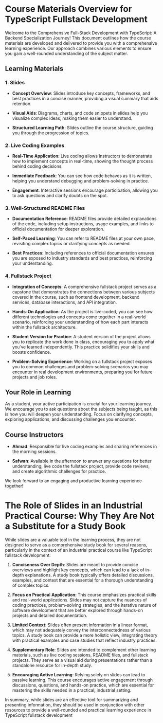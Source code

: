 
# Course Materials Overview for TypeScript Fullstack Development

Welcome to the Comprehensive Full-Stack Development with TypeScript: A Backend Specialization Journey! This document outlines how the course materials are developed and delivered to provide you with a comprehensive learning experience. Our approach combines various elements to ensure you gain a well-rounded understanding of the subject matter.

## Learning Materials

### 1. Slides

- **Concept Overview**: Slides introduce key concepts, frameworks, and best practices in a concise manner, providing a visual summary that aids retention.

- **Visual Aids**: Diagrams, charts, and code snippets in slides help you visualize complex ideas, making them easier to understand.

- **Structured Learning Path**: Slides outline the course structure, guiding you through the progression of topics.

### 2. Live Coding Examples

- **Real-Time Application**: Live coding allows instructors to demonstrate how to implement concepts in real-time, showing the thought process behind coding decisions.

- **Immediate Feedback**: You can see how code behaves as it is written, helping you understand debugging and problem-solving in practice.

- **Engagement**: Interactive sessions encourage participation, allowing you to ask questions and clarify doubts on the spot.

### 3. Well-Structured README Files

- **Documentation Reference**: README files provide detailed explanations of the code, including setup instructions, usage examples, and links to official documentation for deeper exploration.

- **Self-Paced Learning**: You can refer to README files at your own pace, revisiting complex topics or clarifying concepts as needed.

- **Best Practices**: Including references to official documentation ensures you are exposed to industry standards and best practices, reinforcing your understanding.

### 4. Fullstack Project

- **Integration of Concepts**: A comprehensive fullstack project serves as a capstone that demonstrates the connections between various subjects covered in the course, such as frontend development, backend services, database interactions, and API integration.

- **Hands-On Application**: As the project is live-coded, you can see how different technologies and concepts come together in a real-world scenario, reinforcing your understanding of how each part interacts within the fullstack architecture.

- **Student Version for Practice**: A student version of the project allows you to replicate the work done in class, encouraging you to apply what you've learned independently. This practice solidifies your skills and boosts confidence.

- **Problem-Solving Experience**: Working on a fullstack project exposes you to common challenges and problem-solving scenarios you may encounter in real development environments, preparing you for future projects and job roles.

## Your Role in Learning

As a student, your active participation is crucial for your learning journey. We encourage you to ask questions about the subjects being taught, as this is how you will deepen your understanding. Focus on clarifying concepts, exploring applications, and discussing challenges you encounter.

## Course Instructors

- **Ahmad**: Responsible for live coding examples and sharing references in the morning sessions.

- **Safwan**: Available in the afternoon to answer any questions for better understanding, live code the fullstack project, provide code reviews, and create algorithmic challenges for practice.

We look forward to an engaging and productive learning experience together!


# The Role of Slides in an Industrial Practical Course: Why They Are Not a Substitute for a Study Book
While slides are a valuable tool in the learning process, they are not designed to serve as a comprehensive study book for several reasons, particularly in the context of an industrial practical course like TypeScript fullstack development:

1. **Conciseness Over Depth**: Slides are meant to provide concise overviews and highlight key concepts, which can lead to a lack of in-depth explanations. A study book typically offers detailed discussions, examples, and context that are essential for a thorough understanding of complex topics.

2. **Focus on Practical Application**: This course emphasizes practical skills and real-world applications. Slides may not capture the nuances of coding practices, problem-solving strategies, and the iterative nature of software development that are better explored through hands-on projects and detailed documentation.

3. **Limited Context**: Slides often present information in a linear format, which may not adequately convey the interconnectedness of various topics. A study book can provide a more holistic view, integrating theory with practical examples and case studies that reflect industry practices.

4. **Supplementary Role**: Slides are intended to complement other learning materials, such as live coding sessions, README files, and fullstack projects. They serve as a visual aid during presentations rather than a standalone resource for in-depth study.

5. **Encouraging Active Learning**: Relying solely on slides can lead to passive learning. This course encourages active engagement through discussions, questions, and hands-on practice, which are essential for mastering the skills needed in a practical, industrial setting.

In summary, while slides are an effective tool for summarizing and presenting information, they should be used in conjunction with other resources to provide a well-rounded and practical learning experience in TypeScript fullstack development
